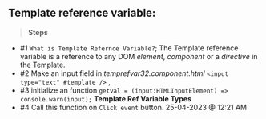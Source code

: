 ## Template reference variable:
 > **Steps**
- #1 `What is Template Refernce Variable?`;
The Template reference variable is a reference to any DOM *element*, *component* or a *directive* in the Template.
- #2 Make an input field in *temprefvar32.component.html* `<input type="text" #template />` ,
- #3 initialize an function `getval = (input:HTMLInputElement) =>   console.warn(input);`   **Template Ref Variable Types**
- #4 Call this function on `Click event` button.
25-04-2023 @ 12:21 AM 